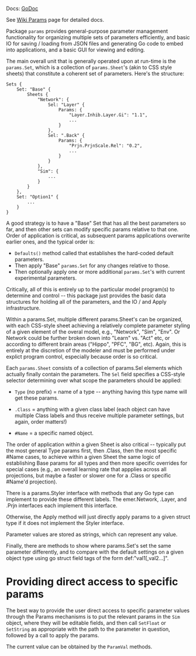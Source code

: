Docs: [GoDoc](https://pkg.go.dev/github.com/emer/emergent/params)

See [Wiki Params](https://github.com/emer/emergent/wiki/Params) page for detailed docs.

Package `params` provides general-purpose parameter management functionality for organizing multiple sets of parameters efficiently, and basic IO for saving / loading from JSON files and generating Go code to embed into applications, and a basic GUI for viewing and editing.

The main overall unit that is generally operated upon at run-time is the `params.Set`, which is a collection of `params.Sheet`'s (akin to CSS style sheets) that constitute a coherent set of parameters.  Here's the structure:

```
Sets {
    Set: "Base" {
        Sheets {
            "Network": {
                Sel: "Layer" {
                    Params: {
                        "Layer.Inhib.Layer.Gi": "1.1",
                        ...
                    }
                },
                Sel: ".Back" {
                    Params: {
                        "Prjn.PrjnScale.Rel": "0.2",
                        ...
                    }
                }
            },
            "Sim": {
                ...
            }
        }
    },
    Set: "Option1" {
        ...
    }
}        
```


A good strategy is to have a "Base" Set that has all the best parameters so far, and then other sets can modify specific params relative to that one. Order of application is critical, as subsequent params applications overwrite earlier ones, and the typical order is:

* `Defaults()` method called that establishes the hard-coded default parameters.
* Then apply "Base" `params.Set` for any changes relative to those.
* Then optionally apply one or more additional `params.Set`'s with current experimental parameters.

Critically, all of this is entirely up to the particular model program(s) to determine and control -- this package just provides the basic data structures for holding all of the parameters, and the IO / and Apply infrastructure.

Within a params.Set, multiple different params.Sheet's can be organized, with each CSS-style sheet achieving a relatively complete parameter styling of a given element of the overal model, e.g., "Network", "Sim", "Env". Or Network could be further broken down into "Learn" vs. "Act" etc, or according to different brain areas ("Hippo", "PFC", "BG", etc). Again, this is entirely at the discretion of the modeler and must be performed under explict program control, especially because order is so critical.

Each `params.Sheet` consists of a collection of params.Sel elements which actually finally contain the parameters.  The `Sel` field specifies a CSS-style selector determining over what scope the parameters should be applied:

* `Type` (no prefix) = name of a type -- anything having this type name will get these params.

* `.Class` = anything with a given class label (each object can have multiple Class labels and thus receive multiple parameter settings, but again, order matters!)

* `#Name` = a specific named object.

The order of application within a given Sheet is also critical -- typically put the most general Type params first, then .Class, then the most specific #Name cases, to achieve within a given Sheet the same logic of establishing Base params for all types and then more specific overrides for special cases (e.g., an overall learning rate that appplies across all projections, but maybe a faster or slower one for a .Class or specific #Name'd projection).

There is a params.Styler interface with methods that any Go type can implement to provide these different labels.  The emer.Network, .Layer, and .Prjn interfaces each implement this interface.

Otherwise, the Apply method will just directly apply params to a given struct type if it does not implement the Styler interface.

Parameter values are stored as strings, which can represent any value.

Finally, there are methods to show where params.Set's set the same parameter differently, and to compare with the default settings on a given object type using go struct field tags of the form def:"val1[,val2...]".

# Providing direct access to specific params

The best way to provide the user direct access to specific parameter values through the Params mechanisms is to put the relevant params in the `Sim` object, where they will be editable fields, and then call `SetFloat` or `SetString` as appropriate with the path to the parameter in question, followed by a call to apply the params.

The current value can be obtained by the `ParamVal` methods.


